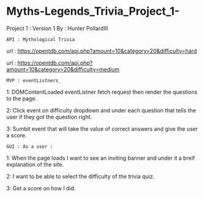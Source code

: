# Myths-Legends_Trivia_Project_1-

Project 1 : Version 1
    By : Hunter PollardIII

    API : Mythological Trivia

url : https://opentdb.com/api.php?amount=10&category=20&difficulty=hard

url : https://opentdb.com/api.php?amount=10&category=20&difficulty=medium 

    MVP : eventListners_

1: DOMContentLoaded eventListner fetch request then render the questions to the page.

2: Click event on difficulty dropdown and under each question that tells the user if they got the question right.

3: Sumbit event that will take the value of correct answers and give the user a score.

    GUI : As a user : 

1: When the page loads I want to see an inviting banner and under it a breif explanation of the site.

2: I want to be able to select the difficulty of the trivia quiz. 

3: Get a score on how I did.  